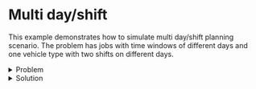 # Multi day/shift

This example demonstrates how to simulate multi day/shift planning scenario. The problem has jobs with time windows of
different days and one vehicle type with two shifts on different days.


<details>
    <summary>Problem</summary><p>

```json
{{#include ../../../../../examples/json-pragmatic/data/basics/multi-day.basic.problem.json}}
```

</p></details>

<details>
    <summary>Solution</summary><p>

```json
{{#include ../../../../../examples/json-pragmatic/data/basics/multi-day.basic.solution.json}}
```

</p></details>
